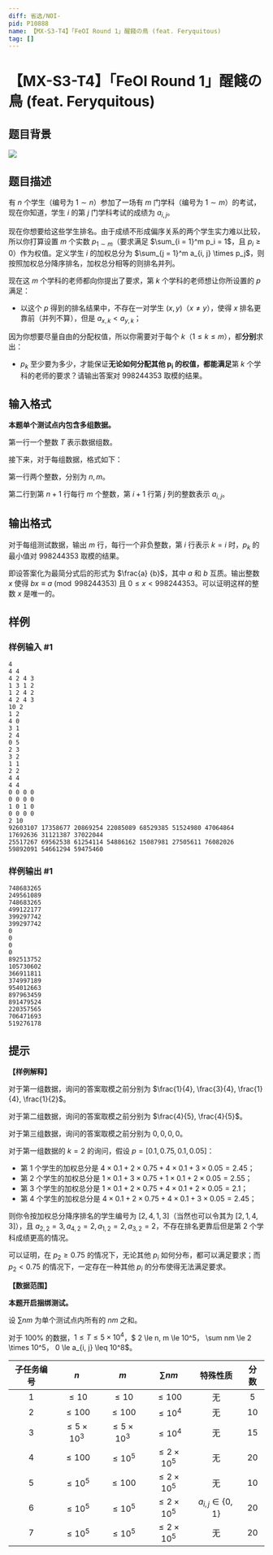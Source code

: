 ```yaml
---
diff: 省选/NOI-
pid: P10888
name: 【MX-S3-T4】「FeOI Round 1」醒餞の鳥 (feat. Feryquitous)
tag: []
---
```

# 【MX-S3-T4】「FeOI Round 1」醒餞の鳥 (feat. Feryquitous)
## 题目背景

![](bilibili:BV16h411Y7YB)
## 题目描述

有 $n$ 个学生（编号为 $1 \sim n$）参加了一场有 $m$ 门学科（编号为 $1 \sim m$）的考试，现在你知道，学生 $i$ 的第 $j$ 门学科考试的成绩为 $a_{i, j}$。

现在你想要给这些学生排名。由于成绩不形成偏序关系的两个学生实力难以比较，所以你打算设置 $m$ 个实数 $p_{1 \sim m}$（要求满足 $\sum_{i = 1}^m p_i = 1$，且 $p_i \ge 0$）作为权值。定义学生 $i$ 的加权总分为 $\sum_{j = 1}^m a_{i, j} \times p_j$，则按照加权总分降序排名，加权总分相等的则排名并列。

现在这 $m$ 个学科的老师都向你提出了要求，第 $k$ 个学科的老师想让你所设置的 $p$ 满足：

- 以这个 $p$ 得到的排名结果中，不存在一对学生 $(x, y)$（$x \ne y$），使得 $x$ 排名更靠前（并列不算），但是 $a_{x, k} < a_{y, k}$；

因为你想要尽量自由的分配权值，所以你需要对于每个 $k$（$1 \le k \le m$），都**分别**求出：

- $p_k$ 至少要为多少，才能保证**无论如何分配其他 $\boldsymbol{p_i}$ 的权值，都能满足**第 $k$ 个学科的老师的要求？请输出答案对 $998244353$ 取模的结果。
## 输入格式

**本题单个测试点内包含多组数据。**

第一行一个整数 $T$ 表示数据组数。

接下来，对于每组数据，格式如下：

第一行两个整数，分别为 $n, m$。

第二行到第 $n + 1$ 行每行 $m$ 个整数，第 $i + 1$ 行第 $j$ 列的整数表示 $a_{i, j}$。
## 输出格式

对于每组测试数据，输出 $m$ 行，每行一个非负整数，第 $i$ 行表示 $k = i$ 时，$p_k$ 的最小值对 $998244353$ 取模的结果。

即设答案化为最简分式后的形式为 $\frac{a}
{b}$，其中 $a$ 和 $b$ 互质。输出整数 $x$ 使得 $bx \equiv a \pmod{998244353}$ 且 $0 \le x < 998244353$。可以证明这样的整数 $x$ 是唯一的。
## 样例

### 样例输入 #1
```
4
4 4
4 2 4 3
1 3 1 2
1 2 4 2
4 2 4 3
10 2
1 2
4 0
3 1
2 4
0 5
2 3
3 2
1 1
2 2
4 4
4 4
0 0 0 0
0 0 0 0
1 0 1 0
0 0 0 0
2 10
92603107 17358677 20869254 22085089 68529385 51524980 47064864 17692636 31121387 37022044
25517267 69562538 61254114 54886162 15087981 27505611 76082026 59892091 54661294 59475460
```
### 样例输出 #1
```
748683265
249561089
748683265
499122177
399297742
399297742
0
0
0
0
892513752
105730602
366911811
374997189
954012663
897963459
891479524
220357565
706471693
519276178

```
## 提示

**【样例解释】**

对于第一组数据，询问的答案取模之前分别为 $\frac{1}{4}, \frac{3}{4}, \frac{1}{4}, \frac{1}{2}$。

对于第二组数据，询问的答案取模之前分别为 $\frac{4}{5}, \frac{4}{5}$。

对于第三组数据，询问的答案取模之前分别为 $0, 0, 0, 0$。

对于第一组数据的 $k = 2$ 的询问，假设 $p = [0.1, 0.75, 0.1, 0.05]$：

- 第 $1$ 个学生的加权总分是 $4 \times 0.1 + 2 \times 0.75 + 4 \times 0.1 + 3 \times 0.05 = 2.45$；
- 第 $2$ 个学生的加权总分是 $1 \times 0.1 + 3 \times 0.75 + 1 \times 0.1 + 2 \times 0.05 = 2.55$；
- 第 $3$ 个学生的加权总分是 $1 \times 0.1 + 2 \times 0.75 + 4 \times 0.1 + 2 \times 0.05 = 2.1$；
- 第 $4$ 个学生的加权总分是 $4 \times 0.1 + 2 \times 0.75 + 4 \times 0.1 + 3 \times 0.05 = 2.45$；

则你令按加权总分降序排名的学生编号为 $[2, 4, 1, 3]$（当然也可以令其为 $[2, 1, 4, 3]$），且 $a_{2, 2} = 3, a_{4, 2} = 2, a_{1, 2} = 2, a_{3, 2} = 2$，不存在排名更靠后但是第 $2$ 个学科成绩更高的情况。

可以证明，在 $p_2 \ge 0.75$ 的情况下，无论其他 $p_i$ 如何分布，都可以满足要求；而 $p_2 < 0.75$ 的情况下，一定存在一种其他 $p_i$ 的分布使得无法满足要求。

**【数据范围】**

**本题开启捆绑测试。**

设 $\sum nm$ 为单个测试点内所有的 $nm$ 之和。

对于 $100\%$ 的数据，$1 \le T \le 5 \times 10^4$，$ 2 \le n, m \le 10^5$，$ \sum nm \le 2 \times 10^5$，$ 0 \le a_{i, j} \leq 10^8$。

| 子任务编号 | $n$ | $m$ | $\sum nm$ | 特殊性质 | 分数 |
| :-: | :-: | :-: | :-: | :-: | :-: |
| $1$ | $\leq 10$ | $\leq 10$ | $\leq 100$ | 无 | $5$ |
| $2$ | $\leq 100$ | $\leq 100$ | $\leq 10^4$ | 无 | $10$ |
| $3$ | $\leq 5 \times 10^3$ | $\leq 5 \times 10^3$ | $\leq 10^4$ | 无 | $15$ |
| $4$ | $\leq 100$ | $\le 10^5$ | $\le 2 \times 10^5$ | 无 | $20$ |
| $5$ | $\le 10^5$ | $\leq 100$ | $\le 2 \times 10^5$ | 无 | $10$ |
| $6$ | $\le 10^5$ | $\le 10^5$ | $\le 2 \times 10^5$ | $a_{i, j} \in \{0, 1\}$ | $20$ |
| $7$ | $\le 10^5$ | $\le 10^5$ | $\le 2 \times 10^5$ | 无 | $20$ |

